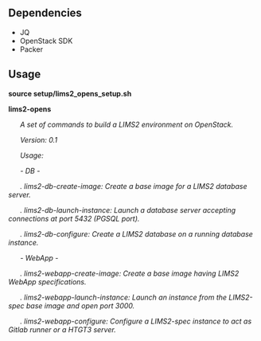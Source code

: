 ## Dependencies

* JQ
* OpenStack SDK
* Packer

## Usage

**source setup/lims2_opens_setup.sh**

**lims2-opens**


&nbsp;&nbsp;&nbsp;&nbsp;&nbsp;&nbsp;*A set of commands to build a LIMS2 environment on OpenStack.*


&nbsp;&nbsp;&nbsp;&nbsp;&nbsp;&nbsp;*Version: 0.1*


&nbsp;&nbsp;&nbsp;&nbsp;&nbsp;&nbsp;*Usage:*


&nbsp;&nbsp;&nbsp;&nbsp;&nbsp;&nbsp;*- DB -*

&nbsp;&nbsp;&nbsp;&nbsp;&nbsp;&nbsp;*. lims2-db-create-image: Create a base image for a LIMS2 database server.*

&nbsp;&nbsp;&nbsp;&nbsp;&nbsp;&nbsp;*. lims2-db-launch-instance: Launch a database server accepting connections at port 5432 (PGSQL port).*

&nbsp;&nbsp;&nbsp;&nbsp;&nbsp;&nbsp;*. lims2-db-configure: Create a LIMS2 database on a running database instance.*


&nbsp;&nbsp;&nbsp;&nbsp;&nbsp;&nbsp;*- WebApp -*

&nbsp;&nbsp;&nbsp;&nbsp;&nbsp;&nbsp;*. lims2-webapp-create-image: Create a base image having LIMS2 WebApp specifications.*

&nbsp;&nbsp;&nbsp;&nbsp;&nbsp;&nbsp;*. lims2-webapp-launch-instance: Launch an instance from the LIMS2-spec base image and open port 3000.*

&nbsp;&nbsp;&nbsp;&nbsp;&nbsp;&nbsp;*. lims2-webapp-configure: Configure a LIMS2-spec instance to act as Gitlab runner or a HTGT3 server.*


